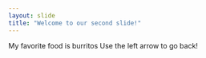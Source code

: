 ```yaml
---
layout: slide
title: "Welcome to our second slide!"
---
```

My favorite food is burritos
Use the left arrow to go back!
